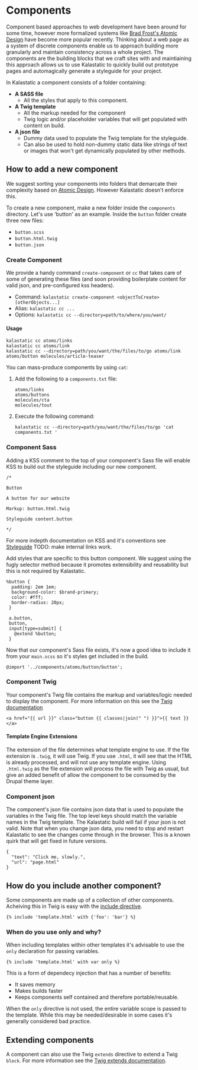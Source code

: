 # Components

Component based approaches to web development have been around for some time, however more formalized systems like [Brad Frost's Atomic Design](http://bradfrost.com/blog/post/atomic-web-design/) have become more popular recently. Thinking about a web page as a system of discrete components enable us to approach building more granularly and maintain consistency across a whole project. The components are the building blocks that we craft sites with and maintiaining this approach allows us to use Kalastatic to quickly build out prototype pages and automagically generate a styleguide for your project.

In Kalastatic a component consists of a folder containing:

- **A SASS file**
	- All the styles that apply to this component.
- **A Twig template**
	- All the markup needed for the component
	- Twig logic and/or placeholder variables that will get populated with content on build.
- **A json file**
	- Dummy data used to populate the Twig template for the styleguide.
	- Can also be used to hold non-dummy static data like strings of text or images that won't get dynamically populated by other methods.

## How to add a new component

We suggest sorting your components into folders that demarcate their complexity based on [Atomic Design](http://bradfrost.com/blog/post/atomic-web-design/). However Kalastatic doesn't enforce this.

To create a new component, make a new folder inside the `components` directory. Let's use 'button' as an example.
Inside the `button` folder create three new files:

- `button.scss`
- `button.html.twig`
- `button.json`

### Create Component

We provide a handy command `create-component` or `cc` that takes care of some of generating these files (and soon providing boilerplate content for valid json, and pre-configured kss headers).

- Command: `kalastatic create-component <objectToCreate> [otherObjects...]`
- Alias: `kalastatic cc ...`
- Options: `kalastatic cc --directory=path/to/where/you/want/`

#### Usage

```
kalastatic cc atoms/links
kalastatic cc atoms/link
kalastatic cc --directory=path/you/want/the/files/to/go atoms/link atoms/button molecules/article-teaser
```

You can mass-produce components by using `cat`:

1. Add the following to a `components.txt` file:
    ```
    atoms/links
    atoms/buttons
    molecules/cta
    molecules/tout
    ```

2. Execute the following command:
    ```
    kalastatic cc --directory=path/you/want/the/files/to/go 'cat components.txt '
    ```

### Component Sass

Adding a KSS comment to the top of your component's Sass file will enable KSS to build out the styleguide including our new component.

```
/*

Button

A button for our website

Markup: button.html.twig

Styleguide content.button

*/
```

For more indepth documentation on KSS and it's conventions see [Styleguide](/3-Styleguide) TODO: make internal links work.

Add styles that are specific to this button component. We suggest using the fugly selector method because it promotes extensibility and reusability but this is not required by Kalastatic.

```
%button {
  padding: 2em 1em;
  background-color: $brand-primary;
  color: #fff;
  border-radius: 20px;
 }

 a.button,
 button,
 input[type=submit] {
   @extend %button;
 }
```

Now that our component's Sass file exists, it's now a good idea to include it from your `main.scss` so it's styles get included in the build.

```
@import '../components/atoms/button/button';
```

### Component Twig

Your component's Twig file contains the markup and variables/logic needed to display the component. For more information on this see the [Twig documentation](http://twig.sensiolabs.org/doc/2.x/)

```
<a href="{{ url }}" class="button {{ classes|join(" ") }}">{{ text }}</a>
```

#### Template Engine Extensions

The extension of the file determines what template engine to use. If the file extension is `.twig`, it will use Twig. If you use `.html`, it will see that the HTML is already processed, and will not use any template engine. Using `.html.twig` as the file extension will process the file with Twig as usual, but give an added benefit of allow the component to be consumed by the Drupal theme layer.

### Component json
The component's json file contains json data that is used to populate the variables in the Twig file. The top level keys should match the variable names in the Twig template. The Kalastatic build will fail if your json is not valid. Note that when you change json data, you need to stop and restart Kalastatic to see the changes come through in the browser. This is a known quirk that will get fixed in future versions.

```
{
  "text": "Click me, slowly.",
  "url": "page.html"
}
```

## How do you include another component?
Some components are made up of a collection of other components. Acheiving this in Twig is easy with the [include directive](http://twig.sensiolabs.org/doc/2.x/tags/include.html).

```
{% include 'template.html' with {'foo': 'bar'} %}

```


### When do you use only and why?
When including templates within other templates it's advisable to use the `only` declaration for passing variables.

```
{% include 'template.html' with var only %}

```

This is a form of dependecy injection that has a number of benefits:
- It saves memory
- Makes builds faster
- Keeps components self contained and therefore portable/reusable.

When the `only` directive is not used, the entire variable scope is passed to the template. While this may be needed/desirable in some cases it's generally considered bad practice.

## Extending components
A component can also use the Twig `extends` directive to extend a Twig `block`. For more information see the [Twig extends documentation](https://twig.sensiolabs.org/doc/2.x/tags/extends.html).
